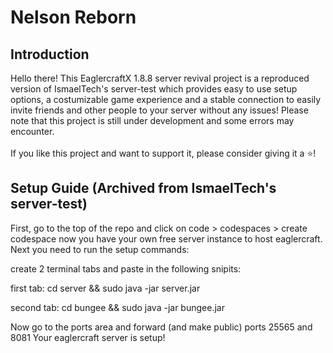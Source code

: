 <!--
  Title: EaglercraftX-1.19-Server
  Description: A 1.19 Eaglercraft / EaglercraftX server project!
  Author: CaenJones
  -->
<meta name='eaglercraft, eaglercraftx, eagler, eaglercraftx server, eaglercraft server' content='HTML, JavaScript, Shell, Batchfile'>

# Nelson Reborn

## Introduction 
Hello there! This EaglercraftX 1.8.8 server revival project is a reproduced version of IsmaelTech's server-test which provides easy to use setup options, a costumizable game experience and a stable connection to easily invite friends and other people to your server without any issues!
Please note that this project is still under development and some errors may encounter.
<br><br>
If you like this project and want to support it, please consider giving it a :star:!

## Setup Guide (Archived from IsmaelTech's server-test)
First, go to the top of the repo and click on code > codespaces > create codespace
now you have your own free server instance to host eaglercraft. Next you need to run the setup commands:

create 2 terminal tabs and paste in the following snipits:

first tab: cd server && sudo java -jar server.jar

second tab: cd bungee && sudo java -jar bungee.jar

Now go to the ports area and forward (and make public) ports 25565 and 8081
Your eaglercraft server is setup!

